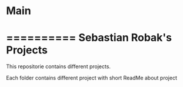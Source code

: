 # Main
==========
    Sebastian Robak's Projects
===========

This repositorie contains different projects. 

Each folder contains different project with short ReadMe about project

	